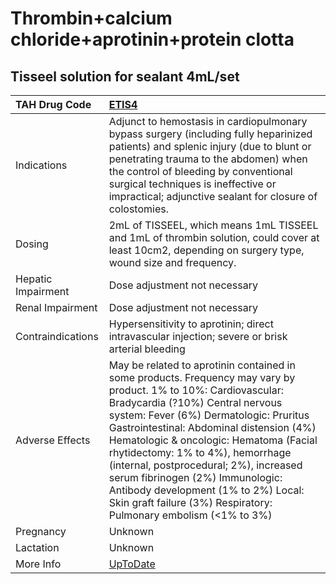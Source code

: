# Thrombin+calcium chloride+aprotinin+protein clotta

## Tisseel solution for sealant 4mL/set

| TAH Drug Code      | [ETIS4](https://www.tahsda.org.tw/drugs/hissearch.php?drug_code=ETIS4)                                                                                                                                                                                                                                                                                                                                                                                                                                           |
|:-------------------|:-----------------------------------------------------------------------------------------------------------------------------------------------------------------------------------------------------------------------------------------------------------------------------------------------------------------------------------------------------------------------------------------------------------------------------------------------------------------------------------------------------------------|
| Indications        | Adjunct to hemostasis in cardiopulmonary bypass surgery (including fully heparinized patients) and splenic injury (due to blunt or penetrating trauma to the abdomen) when the control of bleeding by conventional surgical techniques is ineffective or impractical; adjunctive sealant for closure of colostomies.                                                                                                                                                                                             |
| Dosing             | 2mL of TISSEEL, which means 1mL TISSEEL and 1mL of thrombin solution, could cover at least 10cm2, depending on surgery type, wound size and frequency.                                                                                                                                                                                                                                                                                                                                                           |
| Hepatic Impairment | Dose adjustment not necessary                                                                                                                                                                                                                                                                                                                                                                                                                                                                                    |
| Renal Impairment   | Dose adjustment not necessary                                                                                                                                                                                                                                                                                                                                                                                                                                                                                    |
| Contraindications  | Hypersensitivity to aprotinin; direct intravascular injection; severe or brisk arterial bleeding                                                                                                                                                                                                                                                                                                                                                                                                                 |
| Adverse Effects    | May be related to aprotinin contained in some products. Frequency may vary by product. 1% to 10%: Cardiovascular: Bradycardia (?10%) Central nervous system: Fever (6%) Dermatologic: Pruritus Gastrointestinal: Abdominal distension (4%) Hematologic & oncologic: Hematoma (Facial rhytidectomy: 1% to 4%), hemorrhage (internal, postprocedural; 2%), increased serum fibrinogen (2%) Immunologic: Antibody development (1% to 2%) Local: Skin graft failure (3%) Respiratory: Pulmonary embolism (<1% to 3%) |
| Pregnancy          | Unknown                                                                                                                                                                                                                                                                                                                                                                                                                                                                                                          |
| Lactation          | Unknown                                                                                                                                                                                                                                                                                                                                                                                                                                                                                                          |
| More Info          | [UpToDate](https://www.uptodate.com/contents/thrombin+calcium-chloride+aprotinin+protein-clotta-drug-information)                                                                                                                                                                                                                                                                                                                                                                                                |

